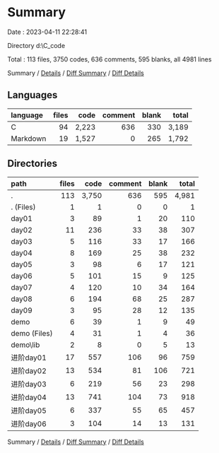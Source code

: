 # Summary

Date : 2023-04-11 22:28:41

Directory d:\\C_code

Total : 113 files,  3750 codes, 636 comments, 595 blanks, all 4981 lines

Summary / [Details](details.md) / [Diff Summary](diff.md) / [Diff Details](diff-details.md)

## Languages
| language | files | code | comment | blank | total |
| :--- | ---: | ---: | ---: | ---: | ---: |
| C | 94 | 2,223 | 636 | 330 | 3,189 |
| Markdown | 19 | 1,527 | 0 | 265 | 1,792 |

## Directories
| path | files | code | comment | blank | total |
| :--- | ---: | ---: | ---: | ---: | ---: |
| . | 113 | 3,750 | 636 | 595 | 4,981 |
| . (Files) | 1 | 1 | 0 | 0 | 1 |
| day01 | 3 | 89 | 1 | 20 | 110 |
| day02 | 11 | 236 | 33 | 38 | 307 |
| day03 | 5 | 116 | 33 | 17 | 166 |
| day04 | 8 | 169 | 25 | 38 | 232 |
| day05 | 3 | 98 | 6 | 17 | 121 |
| day06 | 5 | 101 | 15 | 9 | 125 |
| day07 | 4 | 120 | 10 | 34 | 164 |
| day08 | 6 | 194 | 68 | 25 | 287 |
| day09 | 3 | 95 | 28 | 12 | 135 |
| demo | 6 | 39 | 1 | 9 | 49 |
| demo (Files) | 4 | 31 | 1 | 4 | 36 |
| demo\\lib | 2 | 8 | 0 | 5 | 13 |
| 进阶day01 | 17 | 557 | 106 | 96 | 759 |
| 进阶day02 | 13 | 534 | 81 | 106 | 721 |
| 进阶day03 | 6 | 219 | 56 | 23 | 298 |
| 进阶day04 | 13 | 741 | 104 | 73 | 918 |
| 进阶day05 | 6 | 337 | 55 | 65 | 457 |
| 进阶day06 | 3 | 104 | 14 | 13 | 131 |

Summary / [Details](details.md) / [Diff Summary](diff.md) / [Diff Details](diff-details.md)